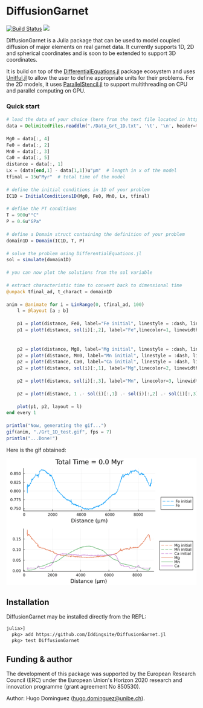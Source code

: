 # DiffusionGarnet

[![Build Status](https://github.com/Iddingsite/DiffusionGarnet.jl/actions/workflows/CI.yml/badge.svg?branch=main)](https://github.com/Iddingsite/DiffusionGarnet.jl/actions/workflows/CI.yml)
[![][docs-dev-img]][docs-stable-url]

[docs-dev-img]: https://img.shields.io/badge/docs-latest-blue.svg
[docs-stable-url]: https://iddingsite.github.io/DiffusionGarnet.jl/

DiffusionGarnet is a Julia package that can be used to model coupled diffusion of major elements on real garnet data. It currently supports 1D, 2D and spherical coordinates and is soon to be extended to support 3D coordinates.

It is build on top of the [DifferentialEquations.jl](https://github.com/SciML/DifferentialEquations.jl) package ecosystem and uses [Unitful.jl](https://github.com/PainterQubits/Unitful.jl) to allow the user to define appropriate units for their problems. For the 2D models, it uses [ParallelStencil.jl](https://github.com/omlins/ParallelStencil.jl) to support multithreading on CPU and parallel computing on GPU.

### Quick start

```julia
# load the data of your choice (here from the text file located in https://github.com/Iddingsite/DiffusionGarnet.jl/tree/main/examples/1D, place it in the same folder as where you are running the code)
data = DelimitedFiles.readdlm("./Data_Grt_1D.txt", '\t', '\n', header=true)[1]

Mg0 = data[:, 4]
Fe0 = data[:, 2]
Mn0 = data[:, 3]
Ca0 = data[:, 5]
distance = data[:, 1]
Lx = (data[end,1] - data[1,1])u"µm"  # length in x of the model
tfinal = 15u"Myr"  # total time of the model

# define the initial conditions in 1D of your problem
IC1D = InitialConditions1D(Mg0, Fe0, Mn0, Lx, tfinal)

# define the PT conditions
T = 900u"°C"
P = 0.6u"GPa"

# define a Domain struct containing the definition of your problem
domain1D = Domain(IC1D, T, P)

# solve the problem using DifferentialEquations.jl
sol = simulate(domain1D)

# you can now plot the solutions from the sol variable

# extract characteristic time to convert back to dimensional time
@unpack tfinal_ad, t_charact = domain1D

anim = @animate for i = LinRange(0, tfinal_ad, 100)
    l = @layout [a ; b]

    p1 = plot(distance, Fe0, label="Fe initial", linestyle = :dash, linewidth=1, dpi=200, title = "Timestep = $(round(((i)* t_charact);digits=2)) Ma", legend=:outerbottomright, linecolor=1,xlabel = "Distance (µm)")
    p1 = plot!(distance, sol(i)[:,2], label="Fe",linecolor=1, linewidth=1)


    p2 = plot(distance, Mg0, label="Mg initial", linestyle = :dash, linewidth=1, dpi=200,legend=:outerbottomright,linecolor=2,xlabel = "Distance (µm)")
    p2 = plot!(distance, Mn0, label="Mn initial", linestyle = :dash, linewidth=1, linecolor=3)
    p2 = plot!(distance, Ca0, label="Ca initial", linestyle = :dash, linewidth=1, linecolor=4)
    p2 = plot!(distance, sol(i)[:,1], label="Mg",linecolor=2, linewidth=1)

    p2 = plot!(distance, sol(i)[:,3], label="Mn", linecolor=3, linewidth=1)

    p2 = plot!(distance, 1 .- sol(i)[:,1] .- sol(i)[:,2] .- sol(i)[:,3], label="Ca", linecolor=4, linewidth=1)

    plot(p1, p2, layout = l)
end every 1

println("Now, generating the gif...")
gif(anim, "./Grt_1D_test.gif", fps = 7)
println("...Done!")
```

Here is the gif obtained:

![1D diffusion profil of a garnet](docs/src/assets/img/Grt_1D.gif)


## Installation

DiffusionGarnet may be installed directly from the REPL:
```julia-repl
julia>]
  pkg> add https://github.com/Iddingsite/DiffusionGarnet.jl
  pkg> test DiffusionGarnet
```

## Funding & author

The development of this package was supported by the European Research Council (ERC) under the European Union's Horizon 2020 research and innovation programme (grant agreement No 850530).

Author: Hugo Dominguez (hugo.dominguez@unibe.ch).
